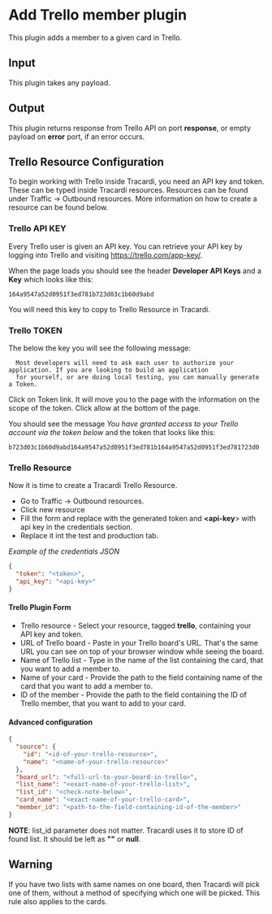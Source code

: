 # Add Trello member plugin

This plugin adds a member to a given card in Trello.

## Input

This plugin takes any payload.

## Output

This plugin returns response from Trello API on port **response**, or empty payload
on **error** port, if an error occurs.

## Trello Resource Configuration

To begin working with Trello inside Tracardi, you need an API key and token. These can be typed inside Tracardi resources.
Resources can be found under Traffic -> Outbound resources. More information on how to create a resource can be found below.

### Trello API KEY

Every Trello user is given an API key. You can retrieve your 
API key by logging into Trello and visiting https://trello.com/app-key/.

When the page loads you should see the header __Developer API Keys__ and a __Key__ which looks like this:

```
164a9547a52d0951f3ed781b723d03c1b60d9abd
```

You will need this key to copy to Trello Resource in Tracardi.

### Trello TOKEN

The below the key you will see the following message:

```
  Most developers will need to ask each user to authorize your application. If you are looking to build an application 
  for yourself, or are doing local testing, you can manually generate a Token. 
```

Click on Token link. It will move you to the page with the information on the scope of the token. Click allow at the
bottom of the page. 

You should see the message *You have granted access to your Trello account via the token below* and the token that looks 
like this:

```
b723d03c1b60d9abd164a9547a52d0951f3ed781b164a9547a52d0951f3ed781723d0
```

### Trello Resource

Now it is time to create a Tracardi Trello Resource.

* Go to Traffic -> Outbound resources. 
* Click new resource
* Fill the form and replace __<token>__ with the generated token and __<api-key__> with api key in the credentials section.
* Replace it int the test and production tab. 

*Example of the credentials JSON*

```json
{
  "token": "<token>",
  "api_key": "<api-key>"
}

```

#### Trello Plugin Form

- Trello resource - Select your resource, tagged **trello**, containing your API key
  and token.
- URL of Trello board - Paste in your Trello board's URL. That's the same URL you can see
  on top of your browser window while seeing the board.
- Name of Trello list - Type in the name of the list containing the card, that you want
  to add a member to.
- Name of your card - Provide the path to the field containing name of the card that you
  want to add a member to.
- ID of the member - Provide the path to the field containing the ID of Trello member, that
  you want to add to your card.

#### Advanced configuration

```json
{
  "source": {
    "id": "<id-of-your-trello-resource>",
    "name": "<name-of-your-trello-resource>"
  },
  "board_url": "<full-url-to-your-board-in-trello>",
  "list_name": "<exact-name-of-your-trello-list>",
  "list_id": "<check-note-below>",
  "card_name": "<exact-name-of-your-trello-card>",
  "member_id": "<path-to-the-field-containing-id-of-the-member>"
}
```
**NOTE**: list_id parameter does not matter. Tracardi uses it to store ID of found list.
It should be left as **""** or **null**.

## Warning

If you have two lists with same names on one board, then Tracardi will pick one of them,
without a method of specifying which one will be picked. This rule also applies to the cards.



